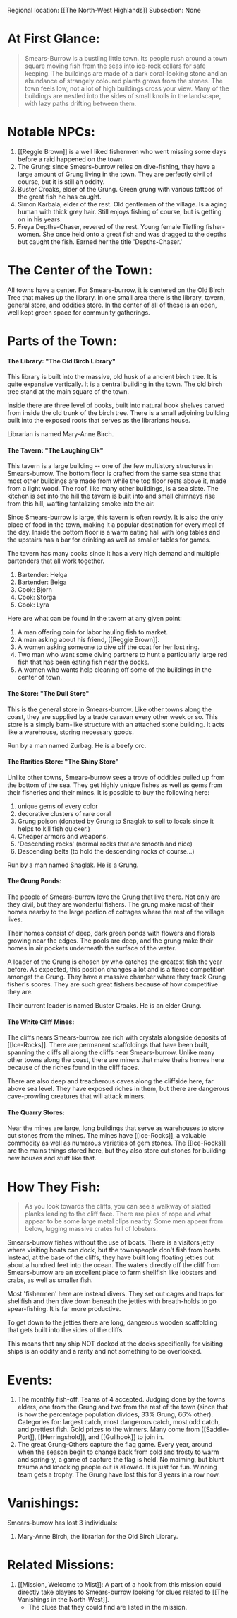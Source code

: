 Regional location: [[The North-West Highlands]] 
Subsection: None
# At First Glance:
>Smears-Burrow is a bustling little town. Its people rush around a town square moving fish from the seas into ice-rock cellars for safe keeping. The buildings are made of a dark coral-looking stone and an abundance of strangely coloured plants grows from the stones. The town feels low, not a lot of high buildings cross your view. Many of the buildings are nestled into the sides of small knolls in the landscape, with lazy paths drifting between them.  
# Notable NPCs:
1. [[Reggie Brown]] is a well liked fishermen who went missing some days before a raid happened on the town.
2. The Grung: since Smears-burrow relies on dive-fishing, they have a large amount of Grung living in the town. They are perfectly civil of course, but it is still an oddity.
3. Buster Croaks, elder of the Grung. Green grung with various tattoos of the great fish he has caught.
4. Simon Karbala, elder of the rest. Old gentlemen of the village. Is a aging human with thick grey hair. Still enjoys fishing of course, but is getting on in his years.
5. Freya Depths-Chaser, revered of the rest. Young female Tiefling fisher-women. She once held onto a great fish and was dragged to the depths but caught the fish. Earned her the title 'Depths-Chaser.'
# The Center of the Town:
All towns have a center. For Smears-burrow, it is centered on the Old Birch Tree that makes up the library. In one small area there is the library, tavern, general store, and oddities store. In the center of all of these is an open, well kept green space for community gatherings. 
# Parts of the Town:
#### The Library: "The Old Birch Library"
This library is built into the massive, old husk of a ancient birch tree. It is quite expansive vertically. It is a central building in the town. The old birch tree stand at the main square of the town. 

Inside there are three level of books, built into natural book shelves carved from inside the old trunk of the birch tree. There is a small adjoining building built into the exposed roots that serves as the librarians house. 

Librarian is named Mary-Anne Birch.
#### The Tavern: "The Laughing Elk"
This tavern is a large building -- one of the few multistory structures in Smears-burrow. The bottom floor is crafted from the same sea stone that most other buildings are made from while the top floor rests above it, made from a light wood. The roof, like many other buildings, is a sea slate. The kitchen is set into the hill the tavern is built into and small chimneys rise from this hill, wafting tantalizing smoke into the air. 

Since Smears-burrow is large, this tavern is often rowdy. It is also the only place of food in the town, making it a popular destination for every meal of the day. Inside the bottom floor is a warm eating hall with long tables and the upstairs has a bar for drinking as well as smaller tables for games.

The tavern has many cooks since it has a very high demand and multiple bartenders that all work together.
1. Bartender: Helga
2. Bartender: Belga 
3. Cook: Bjorn
4. Cook: Storga
5. Cook: Lyra 

Here are what can be found in the tavern at any given point:
1. A man offering coin for labor hauling fish to market.
2. A man asking about his friend, [[Reggie Brown]].
3. A women asking someone to dive off the coat for her lost ring.
4. Two man who want some diving partners to hunt a particularly large red fish that has been eating fish near the docks. 
5. A women who wants help cleaning off some of the buildings in the center of town. 
#### The Store: "The Dull Store"
This is the general store in Smears-burrow. Like other towns along the coast, they are supplied by a trade caravan every other week or so. This store is a simply barn-like structure with an attached stone building. It acts like a warehouse, storing necessary goods. 

Run by a man named Zurbag. He is a beefy orc. 
#### The Rarities Store: "The Shiny Store"
Unlike other towns, Smears-burrow sees a trove of oddities pulled up from the bottom of the sea. They get highly unique fishes as well as gems from their fisheries and their mines. It is possible to buy the following here:
1. unique gems of every color
2. decorative clusters of rare coral
3. Grung poison (donated by Grung to Snaglak to sell to locals since it helps to kill fish quicker.)
4. Cheaper armors and weapons. 
5. 'Descending rocks' (normal rocks that are smooth and nice)
6. Descending belts (to hold the descending rocks of course...)

Run by a man named Snaglak. He is a Grung. 
#### The Grung Ponds:
The people of Smears-burrow love the Grung that live there. Not only are they civil, but they are wonderful fishers. The grung make most of their homes nearby to the large portion of cottages where the rest of the village lives. 

Their homes consist of deep, dark green ponds with flowers and florals growing near the edges. The pools are deep, and the grung make their homes in air pockets underneath the surface of the water. 

A leader of the Grung is chosen by who catches the greatest fish the year before. As expected, this position changes a lot and is a fierce competition amongst the Grung. They have a massive chamber where they track Grung fisher's scores. They are such great fishers because of how competitive they are. 

Their current leader is named Buster Croaks. He is an elder Grung. 
#### The White Cliff Mines:
The cliffs nears Smears-burrow are rich with crystals alongside deposits of [[Ice-Rocks]]. There are permanent scaffoldings that have been built, spanning the cliffs all along the cliffs near Smears-burrow. Unlike many other towns along the coast, there are miners that make theirs homes here because of the riches found in the cliff faces. 

There are also deep and treacherous caves along the cliffside here, far above sea level. They have exposed riches in them, but there are dangerous cave-prowling creatures that will attack miners. 

#### The Quarry Stores:
Near the mines are large, long buildings that serve as warehouses to store cut stones from the mines. The mines have [[Ice-Rocks]], a valuable commodity as well as numerous varieties of gem stones. The [[Ice-Rocks]] are the mains things stored here, but they also store cut stones for building new houses and stuff like that.
# How They Fish:
> As you look towards the cliffs, you can see a walkway of slatted planks leading to the cliff face. There are piles of rope and what appear to be some large metal clips nearby. Some men appear from below, lugging massive crates full of lobsters.

Smears-burrow fishes without the use of boats. There is a visitors jetty where visiting boats can dock, but the townspeople don't fish from boats. Instead, at the base of the cliffs, they have built long floating jetties out about a hundred feet into the ocean. The waters directly off the cliff from Smears-burrow are an excellent place to farm shellfish like lobsters and crabs, as well as smaller fish.

Most 'fishermen' here are instead divers. They set out cages and traps for shellfish and then dive down beneath the jetties with breath-holds to go spear-fishing. It is far more productive.

To get down to the jetties there are long, dangerous wooden scaffolding that gets built into the sides of the cliffs. 

This means that any ship NOT docked at the decks specifically for visiting ships is an oddity and a rarity and not something to be overlooked. 

# Events:
1. The monthly fish-off. Teams of 4 accepted. Judging done by the towns elders, one from the Grung and two from the rest of the town (since that is how the percentage population divides, 33% Grung, 66% other). Categories for: largest catch, most dangerous catch, most odd catch, and prettiest fish. Gold prizes to the winners. Many come from [[Saddle-Port]], [[Herringshold]], and [[Gullhook]] to join in. 
2. The great Grung-Others capture the flag game. Every year, around when the season begin to change back from cold and frosty to warm and spring-y, a game of capture the flag is held. No maiming, but blunt trauma and knocking people out is allowed. It is just for fun. Winning team gets a trophy. The Grung have lost this for 8 years in a row now. 
# Vanishings:
Smears-burrow has lost 3 individuals:
1. Mary-Anne Birch, the librarian for the Old Birch Library. 
# Related Missions:
1. [[Mission, Welcome to Mist]]: A part of a hook from this mission could directly take players to Smears-burrow looking for clues related to [[The Vanishings in the North-West]]. 
	-  The clues that they could find are listed in the mission. 